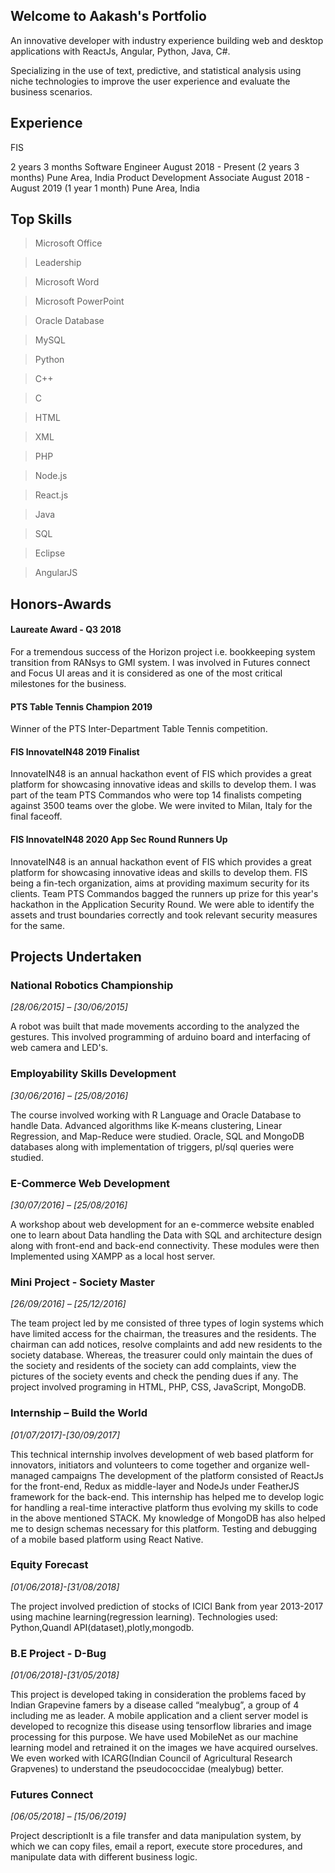 ## Welcome to Aakash's Portfolio

An innovative developer with industry experience building web and desktop applications with ReactJs, Angular, Python, Java, C#.

Specializing in the use of text, predictive, and statistical analysis using niche technologies to improve the user experience and evaluate the business scenarios.



## Experience

FIS

2 years 3 months
Software Engineer
August 2018 - Present (2 years 3 months)
Pune Area, India
Product Development Associate
August 2018 - August 2019 (1 year 1 month)
Pune Area, India


## Top Skills

> Microsoft Office

> Leadership

> Microsoft Word

> Microsoft PowerPoint

> Oracle Database

> MySQL

> Python

> C++

> C

> HTML

> XML

> PHP

> Node.js

> React.js

> Java

> SQL

> Eclipse

> AngularJS


## Honors-Awards

#### Laureate Award - Q3 2018

For a tremendous success of the Horizon project i.e. bookkeeping system transition from RANsys to GMI system. I was involved in Futures connect and Focus UI areas and it is considered as one of the most critical milestones for the business.

#### PTS Table Tennis Champion 2019

Winner of the PTS Inter-Department Table Tennis competition.

#### FIS InnovateIN48 2019 Finalist

InnovateIN48 is an annual hackathon event of FIS which provides a great platform for showcasing innovative ideas and skills to develop them.
I was part of the team PTS Commandos who were top 14 finalists competing against 3500 teams over the globe. We were invited to Milan, Italy for the final faceoff.

#### FIS InnovateIN48 2020 App Sec Round Runners Up 

InnovateIN48 is an annual hackathon event of FIS which provides a great platform for showcasing innovative ideas and skills to develop them. FIS being a fin-tech organization, aims at providing maximum security for its clients.
Team PTS Commandos bagged the runners up prize for this year's hackathon in the Application Security Round. We were able to identify the assets and trust boundaries correctly and took relevant security measures for the same.



## Projects Undertaken


### National Robotics Championship

*[28/06/2015] – [30/06/2015]*

A robot was built that made movements according to the analyzed the gestures. This involved
programming of arduino board and interfacing of web camera and LED's.

### Employability Skills Development

*[30/06/2016] – [25/08/2016]*

The course involved working with R Language and Oracle Database to handle Data. Advanced
algorithms like K-means clustering, Linear Regression, and Map-Reduce were studied. Oracle,
SQL and MongoDB databases along with implementation of triggers, pl/sql queries were
studied.

### E-Commerce Web Development

*[30/07/2016] – [25/08/2016]*

A workshop about web development for an e-commerce website enabled one to learn about
Data handling the Data with SQL and architecture design along with front-end and back-end
connectivity. These modules were then Implemented using XAMPP as a local host server.

### Mini Project - Society Master

*[26/09/2016] – [25/12/2016]*

The team project led by me consisted of three types of login systems which have limited access
for the chairman, the treasures and the residents. The chairman can add notices, resolve
complaints and add new residents to the society database. Whereas, the treasurer could only
maintain the dues of the society and residents of the society can add complaints, view the
pictures of the society events and check the pending dues if any. The project involved
programing in HTML, PHP, CSS, JavaScript, MongoDB.

### Internship – Build the World

*[01/07/2017]-[30/09/2017]*

This technical internship involves development of web based platform for innovators, initiators
and volunteers to come together and organize well-managed campaigns The development of
the platform consisted of ReactJs for the front-end, Redux as middle-layer and NodeJs under
FeatherJS framework for the back-end. This internship has helped me to develop logic for
handling a real-time interactive platform thus evolving my skills to code in the above
mentioned STACK. My knowledge of MongoDB has also helped me to design schemas
necessary for this platform. Testing and debugging of a mobile based platform using React
Native.

### Equity Forecast

*[01/06/2018]-[31/08/2018]*

The project involved prediction of stocks of ICICI Bank from year 2013-2017 using machine
learning(regression learning). Technologies used: Python,Quandl API(dataset),plotly,mongodb.

### B.E Project - D-Bug

*[01/06/2018]-[31/05/2018]*

This project is developed taking in consideration the problems faced by Indian Grapevine
famers by a disease called “mealybug”, a group of 4 including me as leader. A mobile
application and a client server model is developed to recognize this disease using tensorflow
libraries and image processing for this purpose. We have used MobileNet as our machine
learning model and retrained it on the images we have acquired ourselves. We even worked
with ICARG(Indian Council of Agricultural Research Grapvenes) to understand the
pseudococcidae (mealybug) better.

### Futures Connect

*[06/05/2018] – [15/06/2019]*

Project descriptionIt is a file transfer and data manipulation system, by which we can copy files, email a report, execute store procedures, and manipulate data with different business logic.


